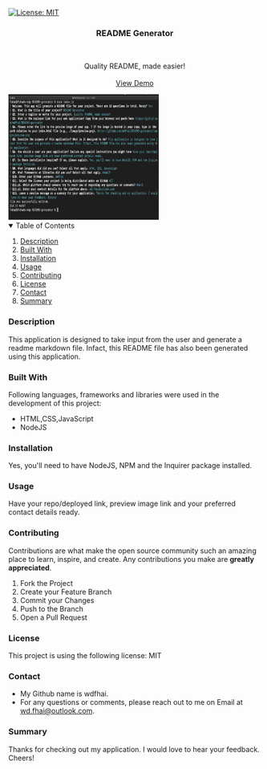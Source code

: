 [![License: MIT](https://img.shields.io/badge/License-MIT-yellow.svg)](https://opensource.org/licenses/MIT)

<div align="center">
    <h3 align="center">README Generator</h3>
    <br />
    <p align="center">
    Quality README, made easier!
    <br />
    <br />
    <a href="https://github.com/wdfhai/README-generator">View Demo</a>
    </p>
</div>

<img src="./images/preview.png" alt="project preview img" style="height: 250px; width: 300px;">

<details open="open">
    <summary>Table of Contents</summary>
    <ol>
        <li><a href="#description">Description</a></li>
        <li><a href="#built-with">Built With</a></li></li>
        <li><a href="#installation">Installation</a></li>
        <li><a href="#usage">Usage</a></li>
        <li><a href="#contributing">Contributing</a></li>
        <li><a href="#license">License</a></li>
        <li><a href="#contact">Contact</a></li>
        <li><a href="#summary">Summary</a></li>
    </ol>
</details>

### Description

This application is designed to take input from the user and generate a readme markdown file. Infact, this README file has also been generated using this application.

### Built With

Following languages, frameworks and libraries were used in the development of this project:

- HTML,CSS,JavaScript
- NodeJS

### Installation

Yes, you'll need to have NodeJS, NPM and the Inquirer package installed.

### Usage

Have your repo/deployed link, preview image link and your preferred contact details ready.

### Contributing

Contributions are what make the open source community such an amazing place to learn, inspire, and create. Any contributions you make are **greatly appreciated**.

1. Fork the Project
2. Create your Feature Branch
3. Commit your Changes
4. Push to the Branch
5. Open a Pull Request

### License

This project is using the following license: MIT

### Contact

- My Github name is wdfhai.
- For any questions or comments, please reach out to me on Email at wd.fhai@outlook.com.

### Summary

Thanks for checking out my application. I would love to hear your feedback. Cheers!
